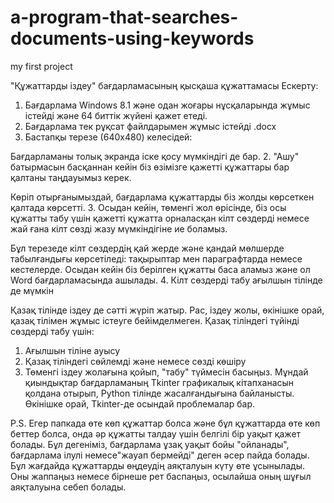 # a-program-that-searches-documents-using-keywords
my first project


"Құжаттарды іздеу" бағдарламасының қысқаша құжаттамасы
	Ескерту: 
1.	Бағдарлама Windows 8.1 және одан жоғары нұсқаларында жұмыс істейді және 64 биттік жүйені қажет етеді.
2.	Бағдарлама тек рұқсат файлдарымен жұмыс істейді .docx 
1. Бастапқы терезе (640x480) келесідей:
 
Бағдарламаны толық экранда іске қосу мүмкіндігі де бар.
2. "Ашу" батырмасын басқаннан кейін біз өзімізге қажетті құжаттары бар қалтаны таңдауымыз керек.
 
Көріп отырғанымыздай, бағдарлама құжаттарды біз жолды көрсеткен қалтада көрсетті.
3. Осыдан кейін, төменгі жол өрісінде, біз осы құжатты табу үшін қажетті құжатта орналасқан кілт сөздерді немесе жай ғана кілт сөзді жазу мүмкіндігіне ие боламыз.
 
Бұл терезеде кілт сөздердің қай жерде және қандай мөлшерде табылғандығы көрсетіледі: тақырыптар мен параграфтарда немесе кестелерде.
Осыдан кейін біз берілген құжатты баса аламыз және ол Word бағдарламасында ашылады.
4. Кілт сөздерді табу ағылшын тілінде де мүмкін
 
 
Қазақ тілінде іздеу де сәтті жүріп жатыр. Рас, іздеу жолы, өкінішке орай, қазақ тілімен жұмыс істеуге бейімделмеген.
Қазақ тіліндегі түйінді сөздерді табу үшін:
1.	Ағылшын тіліне ауысу
2.	Қазақ тіліндегі сөйлемді және немесе сөзді көшіру
3.	Төменгі іздеу жолағына қойып, "табу" түймесін басыңыз.
Мұндай қиындықтар бағдарламаның Tkinter графикалық кітапханасын қолдана отырып, Python тілінде жасалғандығына байланысты. Өкінішке орай, Tkinter-де осындай проблемалар бар.
 
 
P.S.
Егер папкада өте көп құжаттар болса және бұл құжаттарда өте көп беттер болса, онда әр құжатты талдау үшін белгілі бір уақыт қажет болады. Бұл дегеніміз, бағдарлама ұзақ уақыт бойы "ойланады", бағдарлама ілулі немесе"жауап бермейді" деген әсер пайда болады. Бұл жағдайда құжаттарды өңдеудің аяқталуын күту өте ұсынылады. Оны жаппаңыз немесе бірнеше рет баспаңыз, осылайша оның шұғыл аяқталуына себеп болады.

